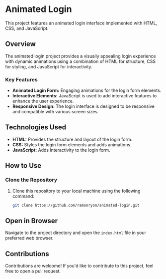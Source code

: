 # Animated Login

This project features an animated login interface implemented with HTML, CSS, and JavaScript.

## Overview

The animated login project provides a visually appealing login experience with dynamic animations using a combination of HTML for structure, CSS for styling, and JavaScript for interactivity.

### Key Features

- **Animated Login Form:** Engaging animations for the login form elements.
- **Interactive Elements:** JavaScript is used to add interactive features to enhance the user experience.
- **Responsive Design:** The login interface is designed to be responsive and compatible with various screen sizes.

## Technologies Used

- **HTML:** Provides the structure and layout of the login form.
- **CSS:** Styles the login form elements and adds animations.
- **JavaScript:** Adds interactivity to the login form.

## How to Use

### Clone the Repository

1. Clone this repository to your local machine using the following command:
   ```bash
   git clone https://github.com/ramonryon/animated-login.git

## Open in Browser

Navigate to the project directory and open the `index.html` file in your preferred web browser.


## Contributions

Contributions are welcome! If you'd like to contribute to this project, feel free to open a pull request.
